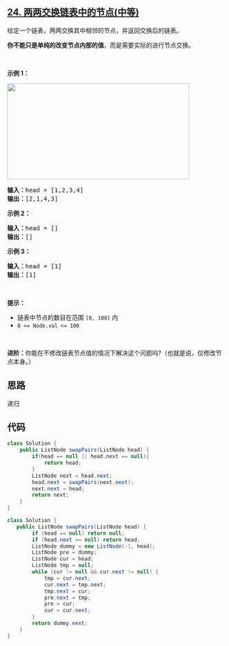 ## [24. 两两交换链表中的节点(中等)](https://leetcode-cn.com/problems/swap-nodes-in-pairs/)
<div class="notranslate"><p>给定一个链表，两两交换其中相邻的节点，并返回交换后的链表。</p>

<p><strong>你不能只是单纯的改变节点内部的值</strong>，而是需要实际的进行节点交换。</p>

<p>&nbsp;</p>

<p><strong>示例 1：</strong></p>
<img style="width: 422px; height: 222px;" src="https://assets.leetcode.com/uploads/2020/10/03/swap_ex1.jpg" alt="">
<pre><strong>输入：</strong>head = [1,2,3,4]
<strong>输出：</strong>[2,1,4,3]
</pre>

<p><strong>示例 2：</strong></p>

<pre><strong>输入：</strong>head = []
<strong>输出：</strong>[]
</pre>

<p><strong>示例 3：</strong></p>

<pre><strong>输入：</strong>head = [1]
<strong>输出：</strong>[1]
</pre>

<p>&nbsp;</p>

<p><strong>提示：</strong></p>

<ul>
	<li>链表中节点的数目在范围 <code>[0, 100]</code> 内</li>
	<li><code>0 &lt;= Node.val &lt;= 100</code></li>
</ul>

<p>&nbsp;</p>

<p><strong>进阶：</strong>你能在不修改链表节点值的情况下解决这个问题吗?（也就是说，仅修改节点本身。）</p>
</div>

## 思路
递归

## 代码
```java
class Solution {
    public ListNode swapPairs(ListNode head) {
        if(head == null || head.next == null){
            return head;
        }
        ListNode next = head.next;
        head.next = swapPairs(next.next);
        next.next = head;
        return next;
    }
}
```
```java
class Solution {
   public ListNode swapPairs(ListNode head) {
        if (head == null) return null;
        if (head.next == null) return head;
        ListNode dummy = new ListNode(-1, head);
        ListNode pre = dummy;
        ListNode cur = head;
        ListNode tmp = null;
        while (cur != null && cur.next != null) {
            tmp = cur.next;
            cur.next = tmp.next;
            tmp.next = cur;
            pre.next = tmp;
            pre = cur;
            cur = cur.next;
        }
        return dummy.next;
    }
}
```